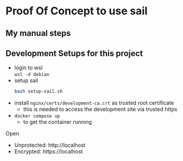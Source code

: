 # Proof Of Concept to use sail

## My manual steps

## Development Setups for this project

- login to wsl  
  `wsl -d debian`
- setup sail
  ```bash
  bash setup-sail.sh
  ```
- install `nginx/certs/development-ca.crt` as trusted root certificate
  - this is needed to access the development site via trusted https
- `docker compose up`
  - to get the container running

Open
- Unprotected: http://localhost 
- Encrypted: https://localhost  
